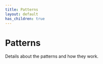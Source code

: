 ```yaml
---
title: Patterns
layout: default
has_children: true
---
```


# Patterns

Details about the patterns and how they work.
